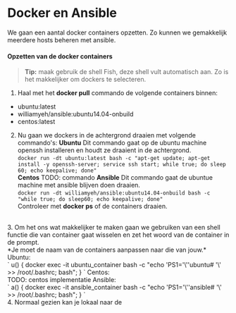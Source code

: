 # Docker en Ansible
We gaan een aantal docker containers opzetten. Zo kunnen we gemakkelijk meerdere hosts beheren met ansible.

#### Opzetten van de docker containers
>**Tip:** maak gebruik de shell Fish, deze shell vult automatisch aan. Zo is het makkelijker om dockers te selecteren.

1. Haal met het **docker pull** commando de volgende containers binnen: 
- ubuntu:latest 
- williamyeh/ansible:ubuntu14.04-onbuild
- centos:latest

2. Nu gaan we dockers in de achtergrond draaien met volgende commando's:
**Ubuntu**
Dit commando gaat op de ubuntu machine openssh installeren en houdt ze draaient in de achtergrond.<br>
`
docker run -dt ubuntu:latest bash -c "apt-get update; apt-get install -y openssh-server; service ssh start; while true; do sleep 60; echo keepalive; done"
`<br>
**Centos**
TODO: commando
**Ansible**
Dit commando gaat de ubuntue machine met ansible blijven doen draaien.<br>
`
docker run -dt williamyeh/ansible:ubuntu14.04-onbuild bash -c "while true; do sleep60; echo keepalive; done"
`<br>
Controleer met **docker ps** of de containers draaien.
<br>
3. Om het ons wat makkelijker te maken gaan we gebruiken van een shell functie die van container gaat wisselen en zet het woord van de container in de prompt.<br>
*Je moet de naam van de containers aanpassen naar die van jouw.*<br>
Ubuntu: <br>
`
u() {  docker exec -it ubuntu_container bash -c "echo 'PS1='\''ubuntu# '\' >> /root/.bashrc; bash";  }
`
Centos:<br>
TODO: centos implementatie
Ansible:<br>
` 
a() {  docker exec -it ansible_container bash -c "echo 'PS1='\''ansible# '\' >> /root/.bashrc; bash";  }
`
<br>
4. Normaal gezien kan je lokaal naar de 